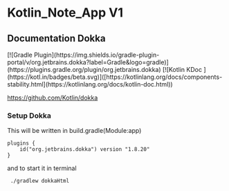 # Kotlin_Note_App V1


<h2>Documentation Dokka</h2>
[![Gradle Plugin](https://img.shields.io/gradle-plugin-portal/v/org.jetbrains.dokka?label=Gradle&logo=gradle)](https://plugins.gradle.org/plugin/org.jetbrains.dokka)
[![Kotlin KDoc ](https://kotl.in/badges/beta.svg)]([https://kotlinlang.org/docs/components-stability.html](https://kotlinlang.org/docs/kotlin-doc.html))

https://github.com/Kotlin/dokka
<h3>Setup Dokka</h3>

This will be written in build.gradle(Module:app)
```
plugins {
    id("org.jetbrains.dokka") version "1.8.20"
}
```

and to start it in terminal
```
 ./gradlew dokkaHtml  
```

